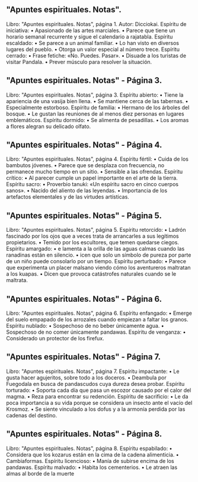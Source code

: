 ## "Apuntes espirituales. Notas".
Libro: "Apuntes espirituales. Notas", página 1.
Autor: Dicciokai.
Espíritu de iniciativa: 
• Apasionado de las artes marciales.
• Parece que tiene un horario semanal recurrente y sigue el calendario a rajatabla.
Espíritu escaldado:
• Se parece a un animal familiar.
• Lo han visto en diversos lugares del pueblo.
• Otorga un valor especial al número trece.
Espíritu cerrado:
• Frase fetiche: «No. Puedes. Pasar».
• Disuade a los turistas de visitar Pandala.
• Prever músculo para resolver la situación.

## "Apuntes espirituales. Notas" - Página 3.
Libro: "Apuntes espirituales. Notas", página 3.
Espíritu abierto:
• Tiene la apariencia de una vasija bien llena.
• Se mantiene cerca de las tabernas.
• Especialmente estorboso.
Espíritu de familia:
• Hermano de los árboles del bosque.
• Le gustan las reuniones de al menos diez personas en lugares emblemáticos.
Espíritu dormido:
• Se alimenta de pesadillas.
• Los aromas a flores alegran su delicado olfato.

## "Apuntes espirituales. Notas" - Página 4.
Libro: "Apuntes espirituales. Notas", página 4.
Espíritu fértil:
• Cuida de los bambutos jóvenes.
• Parece que se desplaza con frecuencia, no permanece mucho tiempo en un sitio.
• Sensible a las ofrendas.
Espíritu crítico:
• Al parecer cumple un papel importante en el arte de la tierra.
Espíritu sacro:
• Proverbio tanuki: «Un espíritu sacro en cinco cuerpos sanos».
• Nacido del aliento de las leyendas.
• Importancia de los artefactos elementales y de las virtudes artísticas.

## "Apuntes espirituales. Notas" - Página 5.
Libro: "Apuntes espirituales. Notas", página 5.
Espíritu retorcido:
• Ladrón fascinado por los ojos que a veces trata de arrancarles a sus legítimos propietarios.
• Temido por los escultores, que temen quedarse ciegos.
Espíritu amargado:
• e lamenta a la orilla de las aguas calmas cuando las ranadinas están en silencio.
• icen que solo un símbolo de pureza por parte de un niño puede consolarlo por un tiempo.
Espíritu perturbado:
• Parece que experimenta un placer malsano viendo cómo los aventureros maltratan a los kuapas.
• Dicen que provoca catástrofes naturales cuando se le maltrata.

## "Apuntes espirituales. Notas" - Página 6.
Libro: "Apuntes espirituales. Notas", página 6.
Espíritu enfangado:
• Emerge del suelo empapado de los arrozales cuando empiezan a faltar los granos.
Espíritu nublado:
• Sospechoso de no beber únicamente agua.
• Sospechoso de no comer únicamente pandawas.
Espíritu de venganza:
• Considerado un protector de los firefux.

## "Apuntes espirituales. Notas" - Página 7.
Libro: "Apuntes espirituales. Notas", página 7.
Espíritu impactante:
• Le gusta hacer agujeritos, sobre todo a los doceros.
• Deambula por Fuegodala en busca de pandascudos cuya dureza desea probar.
Espíritu torturado:
• Soporta cada día que pasa un escozor causado por el calor del magma.
• Reza para encontrar su redención.
Espíritu de sacrificio:
• Le da poca importancia a su vida porque se considera un insecto ante el vacío del Krosmoz.
• Se siente vinculado a los dofus y a la armonía perdida por las cadenas del destino.

## "Apuntes espirituales. Notas" - Página 8.
Libro: "Apuntes espirituales. Notas", página 8.
Espíritu espabilado:
• Considera que los kozarus están en la cima de la cadena alimenticia.
• Cambiaformas.
Espíritu licencioso:
• Manía de subirse encima de los pandawas.
Espíritu malvado:
• Habita los cementerios.
• Le atraen las almas al borde de la muerte